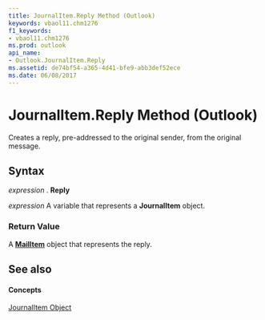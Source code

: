 ```yaml
---
title: JournalItem.Reply Method (Outlook)
keywords: vbaol11.chm1276
f1_keywords:
- vbaol11.chm1276
ms.prod: outlook
api_name:
- Outlook.JournalItem.Reply
ms.assetid: de74bf54-a365-4d41-bfe9-abb3def52ece
ms.date: 06/08/2017
---
```



# JournalItem.Reply Method (Outlook)

Creates a reply, pre-addressed to the original sender, from the original message.


## Syntax

 _expression_ . **Reply**

 _expression_ A variable that represents a **JournalItem** object.


### Return Value

A **[MailItem](mailitem-object-outlook.md)** object that represents the reply.


## See also


#### Concepts


[JournalItem Object](journalitem-object-outlook.md)

